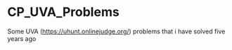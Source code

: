 # CP_UVA_Problems
Some UVA (https://uhunt.onlinejudge.org/) problems that i have solved five years ago 
